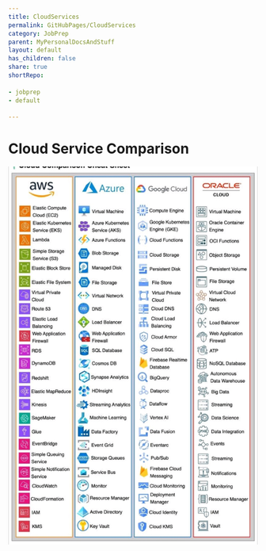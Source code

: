 ```yaml
---
title: CloudServices
permalink: GitHubPages/CloudServices
category: JobPrep
parent: MyPersonalDocsAndStuff
layout: default
has_children: false
share: true
shortRepo:

- jobprep
- default

---
```


# Cloud Service Comparison

![CloudServiceComparison.jpg](..%2Fassets%2Fimages%2FCloudServiceComparison.jpg)